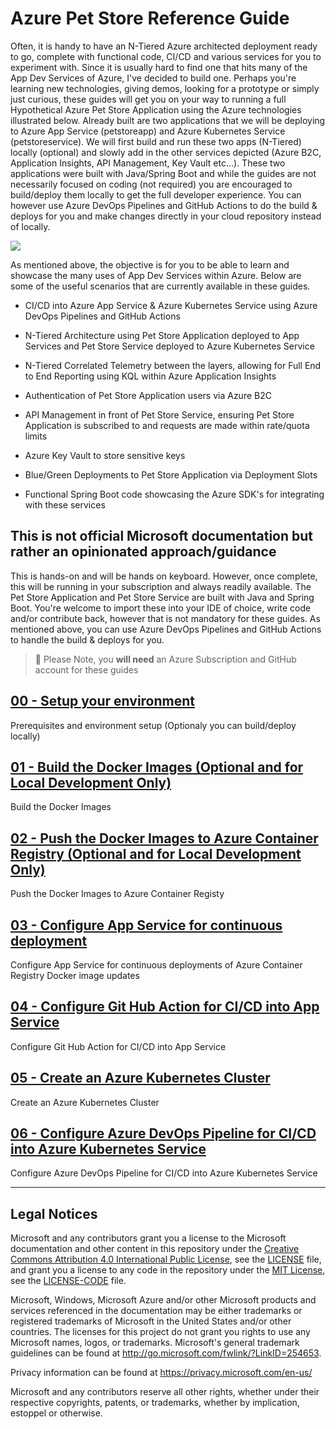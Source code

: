 # Azure Pet Store Reference Guide

Often, it is handy to have an N-Tiered Azure architected deployment ready to go, complete with functional code, CI/CD and various services for you to experiment with. Since it is usually hard to find one that hits many of the App Dev Services of Azure, I've decided to build one. Perhaps you're learning new technologies, giving demos, looking for a prototype or simply just curious, these guides will get you on your way to running a full Hypothetical Azure Pet Store Application using the Azure technologies illustrated below. Already built are two applications that we will be deploying to Azure App Service (petstoreapp) and Azure Kubernetes Service (petstoreservice). We will first build and run these two apps (N-Tiered) locally (optional) and slowly add in the other services depicted (Azure B2C, Application Insights, API Management, Key Vault etc...). These two applications were built with Java/Spring Boot and while the guides are not necessarily focused on coding (not required) you are encouraged to build/deploy them locally to get the full developer experience. You can however use Azure DevOps Pipelines and GitHub Actions to do the build & deploys for you and make changes directly in your cloud repository instead of locally.

![](https://github.com/chtrembl/azure-cloud/blob/main/petstore/petstore_architecture.png?raw=true)
  
As mentioned above, the objective is for you to be able to learn and showcase the many uses of App Dev Services within Azure. Below are some of the useful scenarios that are currently available in these guides. 

- CI/CD into Azure App Service & Azure Kubernetes Service using Azure DevOps Pipelines and GitHub Actions

- N-Tiered Architecture using Pet Store Application deployed to App Services and Pet Store Service deployed to Azure Kubernetes Service

- N-Tiered Correlated Telemetry between the layers, allowing for Full End to End Reporting using KQL within Azure Application Insights

- Authentication of Pet Store Application users via Azure B2C

- API Management in front of Pet Store Service, ensuring Pet Store Application is subscribed to and requests are made within rate/quota limits

- Azure Key Vault to store sensitive keys

- Blue/Green Deployments to Pet Store Application via Deployment Slots
  
- Functional Spring Boot code showcasing the Azure SDK's for integrating with these services

## This is not official Microsoft documentation but rather an opinionated approach/guidance

This is hands-on and will be hands on keyboard. However, once complete, this will be running in your subscription and always readily available. The Pet Store Application and Pet Store Service are built with Java and Spring Boot. You're welcome to import these into your IDE of choice, write code and/or contribute back, however that is not mandatory for these guides. As mentioned above, you can use Azure DevOps Pipelines and GitHub Actions to handle the build & deploys for you.

> 📝 Please Note, you **will need** an Azure Subscription and GitHub account for these guides

## [00 - Setup your environment](00-setup-your-environment/README.md)

Prerequisites and environment setup (Optionaly you can build/deploy locally)

## [01 - Build the Docker Images (Optional and for Local Development Only)](01-build-the-docker-images/README.md)

  Build the Docker Images

## [02 - Push the Docker Images to Azure Container Registry (Optional and for Local Development Only)](02-push-the-docker-images-to-acr/README.md)

  Push the Docker Images to Azure Container Registy

## [03 - Configure App Service for continuous deployment](03-configure-app-service-for-cd/README.md)

  Configure App Service for continuous deployments of Azure Container Registry Docker image updates

## [04 - Configure Git Hub Action for CI/CD into App Service](04-configure-git-hub-action-for-ci-cd-into-app-service/README.md)

   Configure Git Hub Action for CI/CD into App Service

## [05 - Create an Azure Kubernetes Cluster](05-create-an-azure-k8s-cluster/README.md)

   Create an Azure Kubernetes Cluster

## [06 - Configure Azure DevOps Pipeline for CI/CD into Azure Kubernetes Service](06-configure-devops-pipeline-for-ci-cd/README.md)

   Configure Azure DevOps Pipeline for CI/CD into Azure Kubernetes Service

---

## Legal Notices

Microsoft and any contributors grant you a license to the Microsoft documentation and other content
in this repository under the [Creative Commons Attribution 4.0 International Public License](https://creativecommons.org/licenses/by/4.0/legalcode),
see the [LICENSE](LICENSE) file, and grant you a license to any code in the repository under the [MIT License](https://opensource.org/licenses/MIT), see the
[LICENSE-CODE](LICENSE-CODE) file.

Microsoft, Windows, Microsoft Azure and/or other Microsoft products and services referenced in the documentation
may be either trademarks or registered trademarks of Microsoft in the United States and/or other countries.
The licenses for this project do not grant you rights to use any Microsoft names, logos, or trademarks.
Microsoft's general trademark guidelines can be found at http://go.microsoft.com/fwlink/?LinkID=254653.

Privacy information can be found at https://privacy.microsoft.com/en-us/

Microsoft and any contributors reserve all other rights, whether under their respective copyrights, patents,
or trademarks, whether by implication, estoppel or otherwise.
